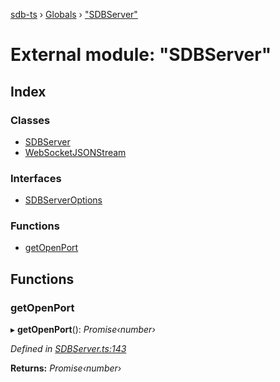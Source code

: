 [sdb-ts](../README.md) › [Globals](../globals.md) › ["SDBServer"](_sdbserver_.md)

# External module: "SDBServer"

## Index

### Classes

* [SDBServer](../classes/_sdbserver_.sdbserver.md)
* [WebSocketJSONStream](../classes/_sdbserver_.websocketjsonstream.md)

### Interfaces

* [SDBServerOptions](../interfaces/_sdbserver_.sdbserveroptions.md)

### Functions

* [getOpenPort](_sdbserver_.md#getopenport)

## Functions

###  getOpenPort

▸ **getOpenPort**(): *Promise‹number›*

*Defined in [SDBServer.ts:143](https://github.com/soney/sdb-ts/blob/5c450be/src/SDBServer.ts#L143)*

**Returns:** *Promise‹number›*
